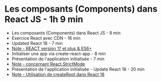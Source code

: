 # Les composants (Components) dans React JS - 1h 9 min

- Les composants (Components) dans React JS - 8 min
- Exercice React avec CDN - 16 min
- Updated React 18 - 7 min
- [Note - REACT version 17 et plus & ES6+](./V17+&ES6.md)
- Initialiser une app via create-react-app - 8 min
- Présentation de l'application initialisée - 7 min
- [Note - concernant React.StrictMode](./reactStrictMode.md)
- Présentation de l'application initialisée - Update React 18 - 20 min
- [Note - Utilisation de createRoot dans React 18](./createRootV18.md)
